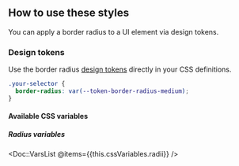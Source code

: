 ## How to use these styles

You can apply a border radius to a UI element via design tokens.

### Design tokens

Use the border radius [design tokens](../foundations/tokens) directly in your CSS definitions.

```css
.your-selector {
  border-radius: var(--token-border-radius-medium);
}
```

#### Available CSS variables

##### Radius variables

<!-- algolia-ignore-start -->
<Doc::VarsList @items={{this.cssVariables.radii}} />
<!-- algolia-ignore-end -->
